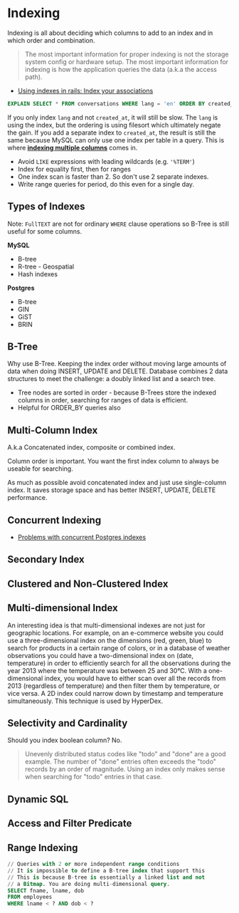 # Indexing

Indexing is all about deciding which columns to add to an index and in which order and combination.

> The most important information for proper indexing is not the storage system config or hardware setup. The most important information for indexing is how the application queries the data (a.k.a the access path).

* [Using indexes in rails: Index your associations](https://tomafro.net/2009/08/using-indexes-in-rails-index-your-associations)

```sql
EXPLAIN SELECT * FROM conversations WHERE lang = 'en' ORDER BY created_at DESC;
```

If you only index `lang` and not `created_at`, it will still be slow. The `lang` is using the index, but the ordering is using filesort which ultimately negate the gain. If you add a separate index to `created_at`, the result is still the same because MySQL can only use one index per table in a query. This is where [**indexing multiple columns**](https://tomafro.net/2009/08/using-indexes-in-rails-choosing-additional-indexes) comes in.

* Avoid `LIKE` expressions with leading wildcards (e.g. `'%TERM'`)
* Index for equality first, then for ranges
* One index scan is faster than 2. So don't use 2 separate indexes.
* Write range queries for period, do this even for a single day.

## Types of Indexes

Note: `FullTEXT` are not for ordinary `WHERE` clause operations so B-Tree is still useful for some columns.

**MySQL**

* B-tree
* R-tree - Geospatial
* Hash indexes

**Postgres**

* B-tree
* GIN
* GiST
* BRIN

## B-Tree

Why use B-Tree. Keeping the index order without moving large amounts of data when doing INSERT, UPDATE and DELETE. Database combines 2 data structures to meet the challenge: a doubly linked list and a search tree.

* Tree nodes are sorted in order - because B-Trees store the indexed columns in order, searching for ranges of data is efficient.
* Helpful for ORDER_BY queries also

## Multi-Column Index

A.k.a Concatenated index, composite or combined index.

Column order is important. You want the first index column to always be useable for searching.

As much as possible avoid concatenated index and just use single-column index. It saves storage space and has better INSERT, UPDATE, DELETE performance.

## Concurrent Indexing

* [Problems with concurrent Postgres indexes](https://medium.com/carwow-product-engineering/problems-with-concurrent-postgres-indexes-and-how-to-solve-them-c57f7656c852)

## Secondary Index

## Clustered and Non-Clustered Index

## Multi-dimensional Index

An interesting idea is that multi-dimensional indexes are not just for geographic locations. For example, on an e-commerce website you could use a three-dimensional index on the dimensions (red, green, blue) to search for products in a certain range of colors, or in a database of weather observations you could have a two-dimensional index on (date, temperature) in order to efficiently search for all the observations during the year 2013 where the temperature was between 25 and 30°C. With a one-dimensional index, you would have to either scan over all the records from 2013 (regardless of temperature) and then filter them by temperature, or vice versa. A 2D index could narrow down by timestamp and temperature simultaneously. This technique is used by HyperDex.

## Selectivity and Cardinality

Should you index boolean column? No.

> Unevenly distributed status codes like "todo" and "done" are a good example. The number of "done" entries often exceeds the "todo" records by an order of magnitude. Using an index only makes sense when searching for "todo" entries in that case.

## Dynamic SQL

## Access and Filter Predicate

## Range Indexing

```sql
// Queries with 2 or more independent range conditions
// It is impossible to define a B-tree index that support this
// This is because B-tree is essentially a linked list and not
// a Bitmap. You are doing multi-dimensional query.
SELECT fname, lname, dob
FROM employees
WHERE lname < ? AND dob < ?
```